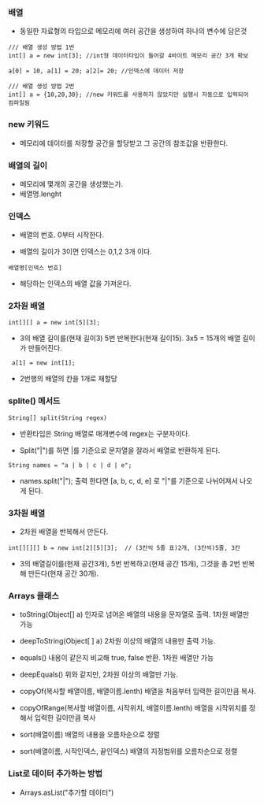 ### 배열
 
* 동일한 자료형의 타입으로 메모리에 여러 공간을 생성하여 하나의 변수에 담은것
```
/// 배열 생성 방법 1번
int[] a = new int[3]; //int형 데이터타입이 들어갈 4바이트 메모리 공간 3개 확보

a[0] = 10, a[1] = 20; a[2]= 20; //인덱스에 데이터 저장
```
```
/// 배열 생성 방법 2번
int[] a = {10,20,30}; //new 키워드를 사용하지 않았지만 실행시 자동으로 입력되어 컴파일됨
```

### new 키워드

* 메모리에 데이터를 저장할 공간을 할당받고 그 공간의 참조값을 반환한다.


### 배열의 길이

* 메모리에 몇개의 공간을 생성했는가.
* 배열명.lenght 


### 인덱스

* 배열의 번호. 0부터 시작한다.

* 배열의 길이가 3이면 인덱스는 0,1,2 3개 이다.
```
배열명[인덱스 번호]
```
* 해당하는 인덱스의 배열 값을 가져온다.


### 2차원 배열

```
int[][] a = new int[5][3];
```
* 3의 배열 길이를(현재 길이3) 5번 반복한다(현재 길이15). 3x5 = 15개의 배열 길이가 만들어진다.

```
 a[1] = new int[1];
```

* 2번행의 배열의 칸을 1개로 재할당 


### splite() 메서드

```
String[] split(String regex)
```

* 반환타입은 String 배열로 매개변수에 regex는 구분자이다.

* Split("|")를 하면 |를 기준으로 문자열을 잘라서 배열로 반환하게 된다.

```
String names = "a | b | c | d | e"; 
```

* names.split("|"); 출력 한다면 [a, b, c, d, e] 로 "|"를 기준으로 나뉘어져서 나오게 된다.


### 3차원 배열

* 2차원 배열을 반복해서 만든다.

```
int[][][] b = new int[2][5][3];  // (3칸씩 5줄 표)2개, (3칸씩)5줄, 3칸
```

* 3의 배열길이를(현재 공간3개), 5번 반복하고(현재 공간 15개), 그것을 총 2번 반복해 만든다(현재 공간 30개).


### Arrays 클래스

* toString(Object[] a) 인자로 넘어온 배열의 내용을 문자열로 출력. 1차원 배열만 가능

* deepToString(Object[ ] a) 2차원 이상의 배열의 내용만 출력 가능.

* equals() 내용이 같은지 비교해 true, false 반환. 1차원 배열만 가능

* deepEquals() 위와 같지만, 2차원 이상의 배열만 가능.

* copyOf(복사할 배열이름, 배열이름.lenth) 배열을 처음부터 입력한 길이만큼 복사.

* copyOfRange(복사할 배열이름, 시작위치, 배열이름.lenth) 배열을 시작위치를 정해서 입력한 길이만큼 복사

* sort(배열이름) 배열의 내용을 오름차순으로 정렬

* sort(배열이름, 시작인덱스, 끝인덱스) 배열의 지정범위를 오름차순으로 정렬


### List로 데이터 추가하는 방법

* Arrays.asList("추가할 데이터") 
